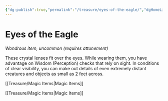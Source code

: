 ```yaml
---
{"dg-publish":true,"permalink":"/treasure/eyes-of-the-eagle/","dgHomeLink":false,"dgPassFrontmatter":true}
---
```



# Eyes of the Eagle

*Wondrous item, uncommon (requires attunement)*

These crystal lenses fit over the eyes. While wearing them, you have advantage on Wisdom (Perception) checks that rely on sight. In conditions of clear visibility, you can make out details of even extremely distant creatures and objects as small as 2 feet across.



[[Treasure/Magic Items|Magic Items]]

[[Treasure/Magic Items|Magic Items]]
